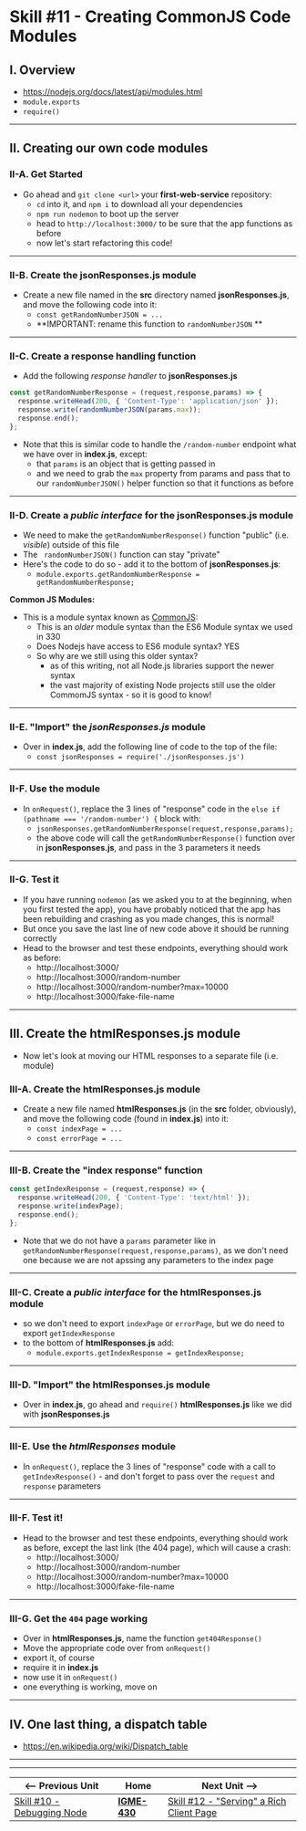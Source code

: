 # Skill #11 - Creating CommonJS Code Modules


## I. Overview 

- https://nodejs.org/docs/latest/api/modules.html
- `module.exports`
- `require()`

<hr>

## II. Creating our own code modules

### II-A. Get Started

- Go ahead and `git clone <url>` your **first-web-service** repository:
  - `cd` into it, and `npm i` to download all your dependencies
  - `npm run nodemon` to boot up the server
  - head to `http://localhost:3000/` to be sure that the app functions as before
  - now let's start refactoring this code!

<hr>

### II-B. Create the jsonResponses.js module

- Create a new file named in the **src** directory named **jsonResponses.js**, and move the following code into it:
  - `const getRandomNumberJSON = ...`
  - \*\*IMPORTANT: rename this function to `randomNumberJSON` \*\*

<hr>

### II-C.  Create a response handling function

- Add the following *response handler* to **jsonResponses.js**

```js
const getRandomNumberResponse = (request,response,params) => {
  response.writeHead(200, { 'Content-Type': 'application/json' });
  response.write(randomNumberJSON(params.max));
  response.end();
};
```

- Note that this is similar code to handle the `/random-number` endpoint what we have over in **index.js**, except:
  - that `params` is an object that is getting passed in
  - and we need to grab the `max` property from params and pass that to our `randomNumberJSON()` helper function so that it functions as before

<hr>

### II-D.  Create a *public interface* for the **jsonResponses.js** module

- We need to make the  `getRandomNumberResponse()` function "public" (i.e. *visible*) outside of this file
- The ` randomNumberJSON()` function can stay "private"
- Here's the code to do so - add it to the bottom of **jsonResponses.js**:
  - `module.exports.getRandomNumberResponse = getRandomNumberResponse;`
 
**Common JS Modules:**

- This is a module syntax known as [CommonJS](https://nodejs.org/api/modules.html#modules_module_exports):
  - This is an *older* module syntax than the ES6 Module syntax we used in 330
  - Does Nodejs have access to ES6 module syntax? YES
  - So why are we still using this older syntax?
    - as of this writing, not all Node.js libraries support the newer syntax
    - the vast majority of existing Node projects still use the older CommomJS syntax - so it is good to know!

<hr>

### II-E.  "Import" the *jsonResponses.js* module

- Over in **index.js**, add the following line of code to the top of the file:
  - `const jsonResponses = require('./jsonResponses.js')`

<hr>

### II-F.  Use the module 
- In `onRequest()`, replace the 3 lines of "response" code in the `else if (pathname === '/random-number') {` block with:
  - `jsonResponses.getRandomNumberResponse(request,response,params);`
  - the above code will call the `getRandomNumberResponse()` function over in **jsonResponses.js**, and pass in the 3 parameters it needs

<hr>

### II-G.  Test it
- If you have running `nodemon` (as we asked you to at the beginning, when you first tested the app), you have probably noticed that the app has been rebuilding and crashing as you made changes, this is normal!
- But once you save the last line of new code above it should be running correctly
- Head to the browser and test these endpoints, everything should work as before:
  - http://localhost:3000/
  - http://localhost:3000/random-number
  - http://localhost:3000/random-number?max=10000
  - http://localhost:3000/fake-file-name

<hr> 

## III. Create the htmlResponses.js module
- Now let's look at moving our HTML responses to a separate file (i.e. module)

### III-A. Create the htmlResponses.js module
- Create a new file named **htmlResponses.js** (in the **src** folder, obviously), and move the following code (found in **index.js**) into it:
  - `const indexPage = ...`
  - `const errorPage = ...`
  
<hr>

### III-B. Create the "index response" function

```js
const getIndexResponse = (request,response) => {
  response.writeHead(200, { 'Content-Type': 'text/html' });
  response.write(indexPage);
  response.end();
};
```

- Note that we do not have a `params` parameter like in `getRandomNumberResponse(request,response,params)`, as we don't need one because we are not apssing any parameters to the index page

<hr>

### III-C. Create a *public interface* for the **htmlResponses.js** module
- so we don't need to export `indexPage` or `errorPage`, but we do need to export `getIndexResponse`
- to the bottom of **htmlResponses.js** add:
  - `module.exports.getIndexResponse = getIndexResponse;`

<hr>

### III-D. "Import" the htmlResponses.js module
- Over in **index.js**, go ahead and `require()` **htmlResponses.js** like we did with **jsonResponses.js** 

<hr>

### III-E. Use the *htmlResponses* module 
- In `onRequest()`, replace the 3 lines of "response" code with a call to `getIndexResponse()` - and don't forget to pass over the `request` and `response` parameters

<hr>

### III-F. Test it!

- Head to the browser and test these endpoints, everything should work as before, except the last link (the 404 page), which will cause a crash:
  - http://localhost:3000/
  - http://localhost:3000/random-number
  - http://localhost:3000/random-number?max=10000
  - http://localhost:3000/fake-file-name

<hr>

### III-G. Get the `404` page working

- Over in **htmlResponses.js**, name the function `get404Response()`
- Move the appropriate code over from `onRequest()` 
- export it, of course
- require it in **index.js**
- now use it in `onRequest()`
- one everything is working, move on

<hr>

## IV. One last thing, a dispatch table

- https://en.wikipedia.org/wiki/Dispatch_table

<hr><hr>

| <-- Previous Unit | Home | Next Unit -->
| --- | --- | --- 
|   [Skill #10 - Debugging Node](10-debugging-node.md) |  [**IGME-430**](../) | [Skill #12 - "Serving" a Rich Client Page](12-serving-rich-client-and-ajax.md)
